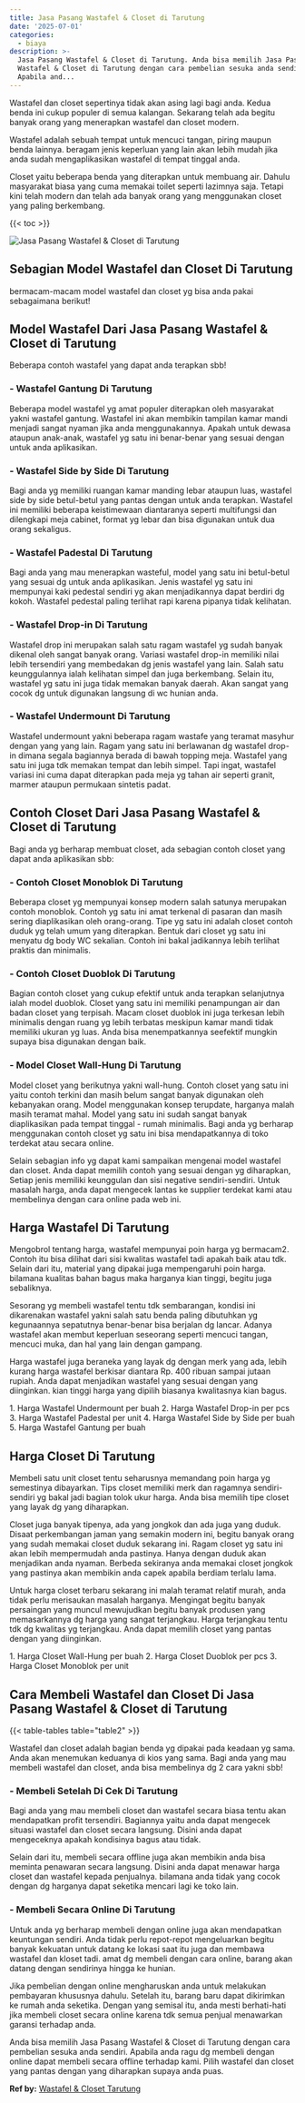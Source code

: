 ```yaml
---
title: Jasa Pasang Wastafel & Closet di Tarutung
date: '2025-07-01'
categories:
  - biaya
description: >-
  Jasa Pasang Wastafel & Closet di Tarutung. Anda bisa memilih Jasa Pasang
  Wastafel & Closet di Tarutung dengan cara pembelian sesuka anda sendiri.
  Apabila and...
---
```


Wastafel dan closet sepertinya tidak akan asing lagi bagi anda. Kedua benda ini cukup populer di semua kalangan. Sekarang telah ada begitu banyak orang yang menerapkan wastafel dan closet modern.

Wastafel adalah sebuah tempat untuk mencuci tangan, piring maupun benda lainnya. beragam jenis keperluan yang lain akan lebih mudah jika anda sudah mengaplikasikan wastafel di tempat tinggal anda.

Closet yaitu beberapa benda yang diterapkan untuk membuang air. Dahulu masyarakat biasa yang cuma memakai toilet seperti lazimnya saja. Tetapi kini telah modern dan telah ada banyak orang yang menggunakan closet yang paling berkembang.

{{< toc >}}

![Jasa Pasang Wastafel & Closet di Tarutung](/images/wastafel-closet-murah54.png)

## Sebagian Model Wastafel dan Closet Di Tarutung

bermacam-macam model wastafel dan closet yg bisa anda pakai sebagaimana berikut!

## Model Wastafel Dari Jasa Pasang Wastafel & Closet di Tarutung

Beberapa contoh wastafel yang dapat anda terapkan sbb!

### \- Wastafel Gantung Di Tarutung

Beberapa model wastafel yg amat populer diterapkan oleh masyarakat yakni wastafel gantung. Wastafel ini akan membikin tampilan kamar mandi menjadi sangat nyaman jika anda menggunakannya. Apakah untuk dewasa ataupun anak-anak, wastafel yg satu ini benar-benar yang sesuai dengan untuk anda aplikasikan.

### \- Wastafel Side by Side Di Tarutung

Bagi anda yg memiliki ruangan kamar manding lebar ataupun luas, wastafel side by side betul-betul yang pantas dengan untuk anda terapkan. Wastafel ini memiliki beberapa keistimewaan diantaranya seperti multifungsi dan dilengkapi meja cabinet, format yg lebar dan bisa digunakan untuk dua orang sekaligus.

### \- Wastafel Padestal Di Tarutung

Bagi anda yang mau menerapkan wasteful, model yang satu ini betul-betul yang sesuai dg untuk anda aplikasikan. Jenis wastafel yg satu ini mempunyai kaki pedestal sendiri yg akan menjadikannya dapat berdiri dg kokoh. Wastafel pedestal paling terlihat rapi karena pipanya tidak kelihatan.

### \- Wastafel Drop-in Di Tarutung

Wastafel drop ini merupakan salah satu ragam wastafel yg sudah banyak dikenal oleh sangat banyak orang. Variasi wastafel drop-in memiliki nilai lebih tersendiri yang membedakan dg jenis wastafel yang lain. Salah satu keunggulannya ialah kelihatan simpel dan juga berkembang. Selain itu, wastafel yg satu ini juga tidak memakan banyak daerah. Akan sangat yang cocok dg untuk digunakan langsung di wc hunian anda.

### \- Wastafel Undermount Di Tarutung

Wastafel undermount yakni beberapa ragam wastafe yang teramat masyhur dengan yang yang lain. Ragam yang satu ini berlawanan dg wastafel drop-in dimana segala bagiannya berada di bawah topping meja. Wastafel yang satu ini juga tdk memakan tempat dan lebih simpel. Tapi ingat, wastafel variasi ini cuma dapat diterapkan pada meja yg tahan air seperti granit, marmer ataupun permukaan sintetis padat.

## Contoh Closet Dari Jasa Pasang Wastafel & Closet di Tarutung

Bagi anda yg berharap membuat closet, ada sebagian contoh closet yang dapat anda aplikasikan sbb:

### \- Contoh Closet Monoblok Di Tarutung

Beberapa closet yg mempunyai konsep modern salah satunya merupakan contoh monoblok. Contoh yg satu ini amat terkenal di pasaran dan masih sering diaplikasikan oleh orang-orang. Tipe yg satu ini adalah closet contoh duduk yg telah umum yang diterapkan. Bentuk dari closet yg satu ini menyatu dg body WC sekalian. Contoh ini bakal jadikannya lebih terlihat praktis dan minimalis.

### \- Contoh Closet Duoblok Di Tarutung

Bagian contoh closet yang cukup efektif untuk anda terapkan selanjutnya ialah model duoblok. Closet yang satu ini memiliki penampungan air dan badan closet yang terpisah. Macam closet duoblok ini juga terkesan lebih minimalis dengan ruang yg lebih terbatas meskipun kamar mandi tidak memiliki ukuran yg luas. Anda bisa menempatkannya seefektif mungkin supaya bisa digunakan dengan baik.

### \- Model Closet Wall-Hung Di Tarutung

Model closet yang berikutnya yakni wall-hung. Contoh closet yang satu ini yaitu contoh terkini dan masih belum sangat banyak digunakan oleh kebanyakan orang. Model menggunakan konsep terupdate, harganya malah masih teramat mahal. Model yang satu ini sudah sangat banyak diaplikasikan pada tempat tinggal - rumah minimalis. Bagi anda yg berharap menggunakan contoh closet yg satu ini bisa mendapatkannya di toko terdekat atau secara online.

Selain sebagian info yg dapat kami sampaikan mengenai model wastafel dan closet. Anda dapat memilih contoh yang sesuai dengan yg diharapkan, Setiap jenis memiliki keunggulan dan sisi negative sendiri-sendiri. Untuk masalah harga, anda dapat mengecek lantas ke supplier terdekat kami atau membelinya dengan cara online pada web ini.

## Harga Wastafel Di Tarutung

Mengobrol tentang harga, wastafel mempunyai poin harga yg bermacam2. Contoh itu bisa dilihat dari sisi kwalitas wastafel tadi apakah baik atau tdk. Selain dari itu, material yang dipakai juga mempengaruhi poin harga. bilamana kualitas bahan bagus maka harganya kian tinggi, begitu juga sebaliknya.

Sesorang yg membeli wastafel tentu tdk sembarangan, kondisi ini dikarenakan wastafel yakni salah satu benda paling dibutuhkan yg kegunaannya sepatutnya benar-benar bisa berjalan dg lancar. Adanya wastafel akan membut keperluan seseorang seperti mencuci tangan, mencuci muka, dan hal yang lain dengan gampang.

Harga wastafel juga beraneka yang layak dg dengan merk yang ada, lebih kurang harga wastafel berkisar diantara Rp. 400 ribuan sampai jutaan rupiah. Anda dapat menjadikan wastafel yang sesuai dengan yang diinginkan. kian tinggi harga yang dipilih biasanya kwalitasnya kian bagus.

1\. Harga Wastafel Undermount per buah 2. Harga Wastafel Drop-in per pcs 3. Harga Wastafel Padestal per unit 4. Harga Wastafel Side by Side per buah 5. Harga Wastafel Gantung per buah

## Harga Closet Di Tarutung

Membeli satu unit closet tentu seharusnya memandang poin harga yg semestinya dibayarkan. Tips closet memiliki merk dan ragamnya sendiri-sendiri yg bakal jadi bagian tolok ukur harga. Anda bisa memilih tipe closet yang layak dg yang diharapkan.

Closet juga banyak tipenya, ada yang jongkok dan ada juga yang duduk. Disaat perkembangan jaman yang semakin modern ini, begitu banyak orang yang sudah memakai closet duduk sekarang ini. Ragam closet yg satu ini akan lebih mempermudah anda pastinya. Hanya dengan duduk akan menjadikan anda nyaman. Berbeda sekiranya anda memakai closet jongkok yang pastinya akan membikin anda capek apabila berdiam terlalu lama.

Untuk harga closet terbaru sekarang ini malah teramat relatif murah, anda tidak perlu merisaukan masalah harganya. Mengingat begitu banyak persaingan yang muncul mewujudkan begitu banyak produsen yang memasarkannya dg harga yang sangat terjangkau. Harga terjangkau tentu tdk dg kwalitas yg terjangkau. Anda dapat memilih closet yang pantas dengan yang diinginkan.

1\. Harga Closet Wall-Hung per buah 2. Harga Closet Duoblok per pcs 3. Harga Closet Monoblok per unit

## Cara Membeli Wastafel dan Closet Di Jasa Pasang Wastafel & Closet di Tarutung

{{< table-tables table="table2" >}}

Wastafel dan closet adalah bagian benda yg dipakai pada keadaan yg sama. Anda akan menemukan keduanya di kios yang sama. Bagi anda yang mau membeli wastafel dan closet, anda bisa membelinya dg 2 cara yakni sbb!

### \- Membeli Setelah Di Cek Di Tarutung

Bagi anda yang mau membeli closet dan wastafel secara biasa tentu akan mendapatkan profit tersendiri. Bagiannya yaitu anda dapat mengecek situasi wastafel dan closet secara langsung. Disini anda dapat mengeceknya apakah kondisinya bagus atau tidak.

Selain dari itu, membeli secara offline juga akan membikin anda bisa meminta penawaran secara langsung. Disini anda dapat menawar harga closet dan wastafel kepada penjualnya. bilamana anda tidak yang cocok dengan dg harganya dapat seketika mencari lagi ke toko lain.

### \- Membeli Secara Online Di Tarutung

Untuk anda yg berharap membeli dengan online juga akan mendapatkan keuntungan sendiri. Anda tidak perlu repot-repot mengeluarkan begitu banyak kekuatan untuk datang ke lokasi saat itu juga dan membawa wastafel dan kloset tadi. amat dg membeli dengan cara online, barang akan datang dengan sendirinya hingga ke hunian.

Jika pembelian dengan online mengharuskan anda untuk melakukan pembayaran khususnya dahulu. Setelah itu, barang baru dapat dikirimkan ke rumah anda seketika. Dengan yang semisal itu, anda mesti berhati-hati jika membeli closet secara online karena tdk semua penjual menawarkan garansi terhadap anda.

Anda bisa memilih Jasa Pasang Wastafel & Closet di Tarutung dengan cara pembelian sesuka anda sendiri. Apabila anda ragu dg membeli dengan online dapat membeli secara offline terhadap kami. Pilih wastafel dan closet yang pantas dengan yang diharapkan supaya anda puas.

**Ref by:** [Wastafel & Closet Tarutung](https://id.wikipedia.org/wiki/Wastafel)
